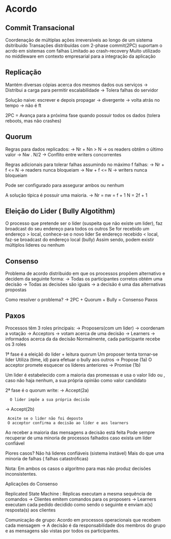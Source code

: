 # Acordo 

## Commit Transacional 
  Coordenação de múltiplas ações irreversíveis ao longo de um sistema dsitribuído
  Transações distribuídas com 2-phase commit(2PC) suportam o acrdo em sistemas com falhas
    Limitado ao crash-recovery
   Muito utilizado no middleware em contexto empresarial para a integração da aplicação
 
 ## Replicação
  Mantém diversas cópias acerca dos mesmos dados ous serviços
    -> Distribui a carga para permitir escalabilidade
    -> Tolera falhas do servidor
    
  Solução naive: escrever e depois propagar
    -> divergente
    -> volta atrás no tempo
    -> não é ft
  
  2PC = Avança para a próxima fase quando possuir todos os dados (tolera reboots, mas não crashes)
  
  ## Quorum
  
  Regras para dados replicados:
    -> Nr + Nn > N -> os readers obtêm o último valor
    -> Nw . N/2 -> Conflito entre writers concorrentes
    
  Regras adicionais para tolerar falhas assumindo no máximo f falhas:
    -> Nr + f <= N -> readers nunca bloqueiam
    -> Nw + f <= N -> writers nunca bloqueiam
    
  Pode ser configurado para assegurar ambos ou nenhum
  
  A solução típica é possuir uma maioria.
   -> Nr = nw = f + 1
   N = 2f + 1 
   
 ## Eleição do Lider ( Bully Algotithm)
 
 O processo que pretende ser o líder (suspeita que não existe um lider), faz broadcast do seu endereço para todos os outros
 Se for recebido um endereço > local,  conhece-se o novo lider
 Se endereço recebido < local, faz-se broadcast do endereço local (bully)
 Assim sendo, podem existir múltiplos lideres ou nenhum
 
 ## Consenso 
  Problema de acordo distribuido em que os processos propõem alternativo e decidem da seguinte forma:
    -> Todas os participantes corretos obtém uma decisão
    -> Todas as decisões são iguais
    -> a decisão é uma das alternativas propostas
    
  Como resolver o problema?
    -> 2PC + Quorum + Bully = Consenso Paxos
    
## Paxos
   Processos têm 3 roles principais:
   -> Proposers(com um lider) -> coordenam a votação
   -> Acceptors -> votam acerca de uma decisão
   -> Learners -> informados acerca da da decisão
  Normalmente, cada participante recebe os 3 roles
  

1ª fase é a eleiçãõ do lider + leitura quorum
  Um proposer tenta tornar-se lider
  Utiliza (time, id) para efetuar o bully aos outros -> Propose (1a)
  O acceptor promete esquecer os líderes anteriores -> Promise (1b)

Um lider é estabelecido com a maioria das promessas e usa o valor lido ou , caso não haja nenhum, a sua própria opinião como valor candidato

2ª fase é o quorum write:
  -> Accept(2a)
      
      O lider impõe a sua própria decisão
  
  -> Accept(2b)
    
     Aceite se o lider não foi deposto
     O acceptor confirma a decisão ao líder e aos learners
  
  Ao receber a maioria das mensagens a decisão está feita
  Pode sempre recuperar de uma minoria de processos falhados caso exista um líder confiável

Piores casos?
  Não há lideres confiáveis (sistema instável)
  Mais do que uma minoria de falhas ( falhas catastróficas)

Nota: Em ambos os casos o algoritmo para mas não produz decisões inconsistentes.

Aplicações do Consenso

  Replicated State Machine : Réplicas executam a mesma sequência de comandos
     -> Clientes emitem comandos para os proposers
     -> Learners executam cada pedido decidido como sendo o seguinte e enviam a(s) resposta(s) aos clientes
  
  Comunicação de grupo: Acordo em processos operacionais que recebem cada mensagem
    -> A decisão é da responsabilidade dos membros do grupo e as mensagens são vistas por todos os participantes.
    
    
        

